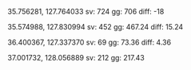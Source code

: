 
35.756281, 127.764033
sv: 724
gg: 706
diff: -18

35.574988, 127.830994
sv: 452
gg: 467.24
diff: 15.24

36.400367, 127.337370
sv: 69
gg: 73.36
diff: 4.36

37.001732, 128.056889
sv: 212
gg: 217.43


